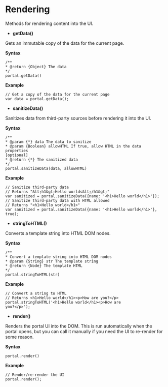 ﻿---
sidebar_position: 9
---

# Rendering

<head>
  <meta name="guidename" content="API Management"/>
  <meta name="context" content="GUID-0aefcb36-6493-470d-b441-8e4d168b22dc"/>
</head>

Methods for rendering content into the UI. 

- **getData()**

Gets an immutable copy of the data for the current page.

**Syntax**

```
/**
* @return {Object} The data
*/
portal.getData()
```

**Example**

```
// Get a copy of the data for the current page
var data = portal.getData();
```

- **sanitizeData()**

Sanitizes data from third-party sources before rendering it into the UI.

**Syntax**

```
/**
* @param {*} data The data to sanitize
* @param {Boolean} allowHTML If true, allow HTML in the data properties
[optional]
* @return {*} The sanitized data
*/
portal.sanitizeData(data, allowHTML)
```

**Example**

```
// Sanitize third-party data
// Returns "&lt;h1&gt;Hello worlds&lt;/h1&gt;"
var sanitized = portal.sanitizeData({name: '<h1>Hello world</h1>'});
// Sanitize third-party data with HTML allowed
// Returns "<h1>Hello world</h1>"
var sanitized = portal.sanitizeData({name: '<h1>Hello world</h1>'}, true);
```

- **stringToHTML()**

Converts a template string into HTML DOM nodes.

**Syntax**

```
/**
* Convert a template string into HTML DOM nodes
* @param {String} str The template string
* @return {Node} The template HTML
*/
portal.stringToHTML(str)
```

**Example**

```
// Convert a string to HTML
// Returns <h1>Hello world</h1><p>How are you?</p>
portal.stringToHTML('<h1>Hello world</h1><p>How are
you?</p>');
```

- **render()**

Renders the portal UI into the DOM. This is run automatically when the portal opens, but you can call it manually if you need the UI to re-render for some reason.

**Syntax**

```
portal.render()
```

**Example**

```
// Render/re-render the UI
portal.render();
```

